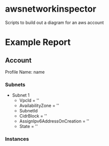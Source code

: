 # awsnetworkinspector
Scripts to build out a diagram for an aws account



# Example Report


## Account
Profile Name: name

### Subnets

* Subnet 1
  * VpcId = ''
  * AvailabilityZone = ''
  * SubnetId
  * CidrBlock = ''
  * AssignIpv6AddressOnCreation = ''
  * State = ''

### Instances

 



